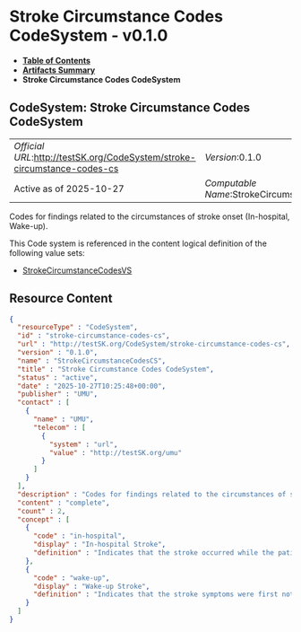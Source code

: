 # Stroke Circumstance Codes CodeSystem - v0.1.0

* [**Table of Contents**](toc.md)
* [**Artifacts Summary**](artifacts.md)
* **Stroke Circumstance Codes CodeSystem**

## CodeSystem: Stroke Circumstance Codes CodeSystem 

| | |
| :--- | :--- |
| *Official URL*:http://testSK.org/CodeSystem/stroke-circumstance-codes-cs | *Version*:0.1.0 |
| Active as of 2025-10-27 | *Computable Name*:StrokeCircumstanceCodesCS |

 
Codes for findings related to the circumstances of stroke onset (In-hospital, Wake-up). 

 This Code system is referenced in the content logical definition of the following value sets: 

* [StrokeCircumstanceCodesVS](ValueSet-stroke-circumstance-codes-vs.md)



## Resource Content

```json
{
  "resourceType" : "CodeSystem",
  "id" : "stroke-circumstance-codes-cs",
  "url" : "http://testSK.org/CodeSystem/stroke-circumstance-codes-cs",
  "version" : "0.1.0",
  "name" : "StrokeCircumstanceCodesCS",
  "title" : "Stroke Circumstance Codes CodeSystem",
  "status" : "active",
  "date" : "2025-10-27T10:25:48+00:00",
  "publisher" : "UMU",
  "contact" : [
    {
      "name" : "UMU",
      "telecom" : [
        {
          "system" : "url",
          "value" : "http://testSK.org/umu"
        }
      ]
    }
  ],
  "description" : "Codes for findings related to the circumstances of stroke onset (In-hospital, Wake-up).",
  "content" : "complete",
  "count" : 2,
  "concept" : [
    {
      "code" : "in-hospital",
      "display" : "In-hospital Stroke",
      "definition" : "Indicates that the stroke occurred while the patient was already admitted to the hospital for another reason."
    },
    {
      "code" : "wake-up",
      "display" : "Wake-up Stroke",
      "definition" : "Indicates that the stroke symptoms were first noticed upon waking from sleep, with an unknown time of onset."
    }
  ]
}

```
